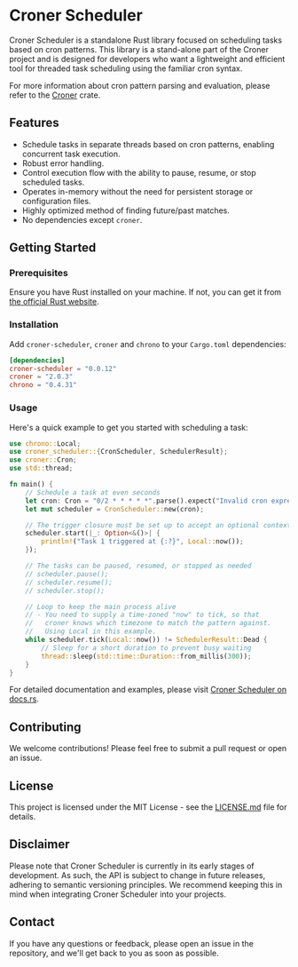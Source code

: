 # Croner Scheduler

Croner Scheduler is a standalone Rust library focused on scheduling tasks based on cron patterns. This library is a stand-alone part of the Croner project and is designed for developers who want a lightweight and efficient tool for threaded task scheduling using the familiar cron syntax.

For more information about cron pattern parsing and evaluation, please refer to the [Croner](https://github.com/hexagon/croner) crate.

## Features

- Schedule tasks in separate threads based on cron patterns, enabling concurrent task execution.
- Robust error handling.
- Control execution flow with the ability to pause, resume, or stop scheduled tasks.
- Operates in-memory without the need for persistent storage or configuration files.
- Highly optimized method of finding future/past matches.
- No dependencies except `croner`.

## Getting Started

### Prerequisites

Ensure you have Rust installed on your machine. If not, you can get it from [the official Rust website](https://www.rust-lang.org/).

### Installation

Add `croner-scheduler`, `croner` and `chrono` to your `Cargo.toml` dependencies:

```toml
[dependencies]
croner-scheduler = "0.0.12"
croner = "2.0.3"
chrono = "0.4.31"
```

### Usage

Here's a quick example to get you started with scheduling a task:

```rust
use chrono::Local;
use croner_scheduler::{CronScheduler, SchedulerResult};
use croner::Cron;
use std::thread;

fn main() {
    // Schedule a task at even seconds
    let cron: Cron = "0/2 * * * * *".parse().expect("Invalid cron expression");
    let mut scheduler = CronScheduler::new(cron);

    // The trigger closure must be set up to accept an optional context
    scheduler.start(|_: Option<&()>| {
        println!("Task 1 triggered at {:?}", Local::now());
    });

    // The tasks can be paused, resumed, or stopped as needed
    // scheduler.pause();
    // scheduler.resume();
    // scheduler.stop();

    // Loop to keep the main process alive
    // - You need to supply a time-zoned "now" to tick, so that
    //   croner knows which timezone to match the pattern against.
    //   Using Local in this example.
    while scheduler.tick(Local::now()) != SchedulerResult::Dead {
        // Sleep for a short duration to prevent busy waiting
        thread::sleep(std::time::Duration::from_millis(300));
    }
}
```

For detailed documentation and examples, please visit [Croner Scheduler on docs.rs](https://docs.rs/croner-scheduler/).

## Contributing

We welcome contributions! Please feel free to submit a pull request or open an issue.

## License

This project is licensed under the MIT License - see the [LICENSE.md](LICENSE.md) file for details.

## Disclaimer

Please note that Croner Scheduler is currently in its early stages of development. As such, the API is subject to change in future releases, adhering to semantic versioning principles. We recommend keeping this in mind when integrating Croner Scheduler into your projects.

## Contact

If you have any questions or feedback, please open an issue in the repository, and we'll get back to you as soon as possible.